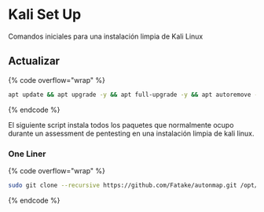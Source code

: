 # Kali Set Up

Comandos iniciales para una instalación limpia de Kali Linux

## Actualizar

{% code overflow="wrap" %}
```bash
apt update && apt upgrade -y && apt full-upgrade -y && apt autoremove -y
```
{% endcode %}

El siguiente script instala todos los paquetes que normalmente ocupo durante un assessment de pentesting en una instalación limpia de kali linux.

### One Liner

{% code overflow="wrap" %}
```bash
sudo git clone --recursive https://github.com/Fatake/autonmap.git /opt/autonmap; sudo chown -R kali:kali /opt/autonmap; sudo git clone https://github.com/Fatake/autoffuf.git /opt/autoffuf; sudo chown -R kali:kali /opt/autoffuf; sudo git clone https://github.com/Fatake/autoWebPentest.git /opt/autoWebPentest; sudo sudo chown -R kali:kali /opt/autoWebPentest; sudo git clone --recursive https://github.com/testssl/testssl.sh.git /opt/testssl; sudo chown -R kali:kali /opt/testssl; sudo wget -O /usr/share/wordlists/fuzz.txt https://raw.githubusercontent.com/Bo0oM/fuzz.txt/master/fuzz.txt; wget -qO- https://packages.microsoft.com/keys/microsoft.asc | gpg --dearmor > packages.microsoft.gpg; sudo install -D -o root -g root -m 644 packages.microsoft.gpg /etc/apt/keyrings/packages.microsoft.gpg; echo "deb [arch=amd64,arm64,armhf signed-by=/etc/apt/keyrings/packages.microsoft.gpg] https://packages.microsoft.com/repos/code stable main" |sudo tee /etc/apt/sources.list.d/vscode.list > /dev/null; rm -f packages.microsoft.gpg; sudo apt install apt-transport-https -y; sudo apt update -y ; sudo apt install code -y; sudo apt install seclists ffuf nuclei whatweb netexec golang-go peass sliver chisel neo4j bloodhound nishang backdoor-factory pipx mimikatz gpg powercat windows-binaries enum4linux-ng exiftool kali-tools-post-exploitation kali-tools-exploitation openvpn -y; nuclei -update-templates; searchsploit --update; sudo msfdb init && sudo msfdb stop
```
{% endcode %}

